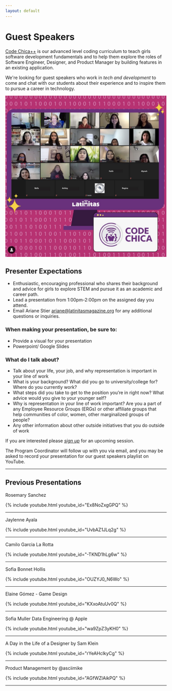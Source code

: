 ```yaml
---
layout: default
---
```


# Guest Speakers

[Code Chica++](/) is our advanced level coding curriculum to teach girls
software development fundamentals and to help them explore the roles of
Software Engineer, Designer, and Product Manager by building features in an
existing application.

We're looking for guest speakers who work in *tech and development* to come and
chat with our students about their experience and to inspire them to pursue a
career in technology.

![Class Photo](/assets/images/class-photo.png)

## Presenter Expectations

- Enthusiastic, encouraging professional who shares their background and advice for girls to explore STEM and pursue it as an academic and career path. 
- Lead a presentation from 1:00pm-2:00pm on the assigned day you attend.
- Email Ariane Stier [ariane@latinitasmagazine.org](ariane@latinitasmagazine.org) for any additional questions or inquiries. 

### When making your presentation, be sure to:

- Provide a visual for your presentation
- Powerpoint/ Google Slides

### What do I talk about?

- Talk about your life, your job, and why representation is important in your line of work
- What is your background? What did you go to university/college for? Where do you currently work?
- What steps did you take to get to the position you’re in right now? What advice would you give to your younger self?
- Why is representation in your line of work important? Are you a part of any Employee Resource Groups (ERGs) or other affiliate groups that help communities of color, women, other marginalized groups of people?
- Any other information about other outside initiatives that you do outside of work

If you are interested please *[sign up][signup]* for an upcoming session.

The Program Coordinator will follow up with you via email, and you may be asked to record your presentation for our guest speakers playlist on YouTube. 
<hr />

## Previous Presentations

Rosemary Sanchez

{% include youtube.html youtube_id="Ex8NoZxgGPQ" %}
<hr />

Jaylenne Ayala

{% include youtube.html youtube_id="UvbAZ1JLq2g" %}
<hr />

Camilo Garcia La Rotta

{% include youtube.html youtube_id="-TKND1hLg6w" %}
<hr />

Sofia Bonnet Hollis

{% include youtube.html youtube_id="OUZYJ0_N6Wo" %}
<hr />

Elaine Gómez - Game Design

{% include youtube.html youtube_id="KXxoAtuUv0Q" %}
<hr />

Sofia Muller Data Engineering @ Apple

{% include youtube.html youtube_id="wa9ZpZ3yKH0" %}
<hr />

A Day in the Life of a Designer by Sam Klein

{% include youtube.html youtube_id="rYeAHclkyCg" %}
<hr />

Product Management by @asciimike

{% include youtube.html youtube_id="AGfWZlAikPQ" %}
<hr />

[signup]: https://docs.google.com/forms/d/e/1FAIpQLSeug2cKWQ8o7EnMQJVFA7DE-uy-S-GTceZfU2MnfTPX2R76mQ/viewform
